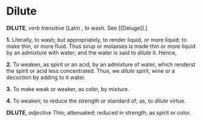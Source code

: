 # Dilute

**DILUTE**, _verb transitive_ \[Latin , to wash. See [[Deluge]].\]

**1.** Literally, to wash; but appropriately, to render liquid, or more liquid; to make thin, or more fluid. Thus sirup or molasses is made thin or more liquid by an admixture with water; and the water is said to _dilute_ it. Hence,

**2.** To weaken, as spirit or an acid, by an admixture of water, which renderst the spirit or acid less concentrated. Thus, we _dilute_ spirit, wine or a decoction by adding to it water.

**3.** To make weak or weaker, as color, by mixture.

**4.** To weaken; to reduce the strength or standard of; as, to _dilute_ virtue.

**DILUTE**, _adjective_ Thin; attenuated; reduced in strength, as spirit or color.